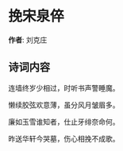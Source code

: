 # 挽宋泉倅

**作者**: 刘克庄

## 诗词内容

连墙终岁少相过，时听书声警睡魔。

懒续胶弦欢意薄，虽分风月皱眉多。

廉如玉雪谁知者，仕止牙绯奈命何。

昨送华轩今哭墓，伤心相挽不成歌。

